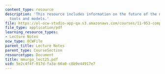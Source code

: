 ```yaml
---
content_type: resource
description: 'This resource includes information on the future of the metropolis:
  tools and models.'
file: https://ol-ocw-studio-app-qa.s3.amazonaws.com/courses/11-953-comparative-land-use-and-transportation-planning-spring-2006/5e2c4f4f017dfa3a66a0c8b9e44917e7_mmurga_lect25.pdf
file_type: application/pdf
learning_resource_types:
- Lecture Notes
ocw_type: OCWFile
parent_title: Lecture Notes
parent_type: CourseSection
resourcetype: Document
title: mmurga_lect25.pdf
uid: 5e2c4f4f-017d-fa3a-66a0-c8b9e44917e7
---
```

